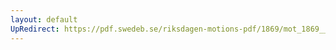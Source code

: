 ```yaml
---
layout: default
UpRedirect: https://pdf.swedeb.se/riksdagen-motions-pdf/1869/mot_1869__ak__00044/mot_1869__ak__00044_002.pdf
---
```

